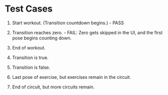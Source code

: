 # Test Cases

01. Start workout. (Transition countdown begins.) - PASS
02. Transition reaches zero. - FAIL: Zero gets skipped in the UI, and the first pose begins counting down.

02. End of workout.
03. Transition is true.
04. Transition is false.
05. Last pose of exercise, but exercises remain in the circuit.
06. End of circuit, but more circuits remain.